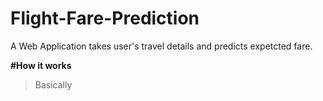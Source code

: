 # Flight-Fare-Prediction
A Web Application takes user's travel details and predicts expetcted fare.
>
**#How it works**
>Basically

